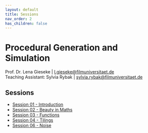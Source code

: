 ```yaml
---
layout: default
title: Sessions
nav_order: 2
has_children: false
---
```


# Procedural Generation and Simulation

Prof. Dr. Lena Gieseke \| l.gieseke@filmuniversitaet.de   
Teaching Assistant: Sylvia Rybak \| sylvia.rybak@filmuniversitaet.de


## Sessions

* [Session 01 - Introduction](01_intro/README.md)
* [Session 02 - Beauty in Maths](02_mathsbeauty/README.md)
* [Session 03 - Functions](03_functions/README.md)
* [Session 04 - Tilings](04_tilings/README.md)  
* [Session 06 - Noise](06_noise/README.md)
  

<!-- 
  
* [Session 07 - Dynamics](07_dynamics/README.md)
* [Session 08 - Particles](08_particles/README.md)
* [Session 09 - Fluids](09_fluids/README.md)
* [Session 10 - WrapUp & Final Project](10_wrapup/README.md)

 -->
